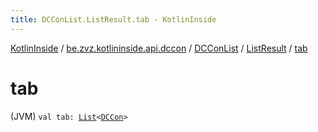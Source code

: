 ```yaml
---
title: DCConList.ListResult.tab - KotlinInside
---
```


[KotlinInside](../../../index.html) / [be.zvz.kotlininside.api.dccon](../../index.html) / [DCConList](../index.html) / [ListResult](index.html) / [tab](./tab.html)

# tab

(JVM) `val tab: `[`List`](https://kotlinlang.org/api/latest/jvm/stdlib/kotlin.collections/-list/index.html)`<`[`DCCon`](../../../be.zvz.kotlininside.api.type/-d-c-con/index.html)`>`